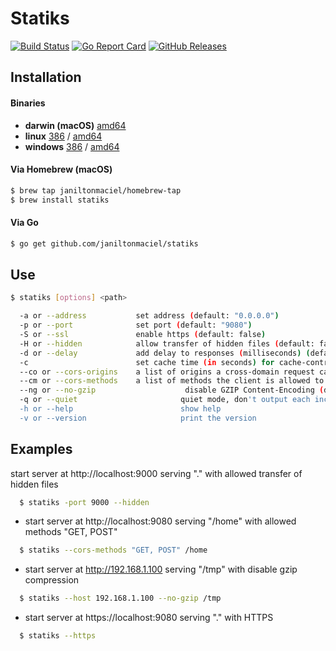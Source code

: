 # Statiks
[![Build Status](https://travis-ci.org/janiltonmaciel/statiks.svg?branch=master)](https://travis-ci.org/janiltonmaciel/statiks)
[![Go Report Card](https://goreportcard.com/badge/github.com/janiltonmaciel/statiks)](https://goreportcard.com/report/github.com/janiltonmaciel/statiks)
[![GitHub Releases](https://img.shields.io/github/release/janiltonmaciel/statiks.svg)](https://github.com/janiltonmaciel/statiks/releases)

## Installation

#### Binaries

- **darwin (macOS)** [amd64](https://github.com/janiltonmaciel/statiks/releases/download/0.4/statiks_0.4_macOS_amd64.tar.gz)
- **linux** [386](https://github.com/janiltonmaciel/statiks/releases/download/0.4/statiks_0.4_linux_386.tar.gz) / [amd64](https://github.com/janiltonmaciel/statiks/releases/download/0.4/statiks_0.4_linux_amd64.tar.gz)
- **windows** [386](https://github.com/janiltonmaciel/statiks/releases/download/0.4/statiks_0.4_windows_386.zip) / [amd64](https://github.com/janiltonmaciel/statiks/releases/download/0.4/statiks_0.4_windows_amd64.zip)

#### Via Homebrew (macOS)
```bash
$ brew tap janiltonmaciel/homebrew-tap
$ brew install statiks
```

#### Via Go

```bash
$ go get github.com/janiltonmaciel/statiks
```

## Use
```bash
$ statiks [options] <path>

  -a or --address           set address (default: "0.0.0.0")
  -p or --port              set port (default: "9080")
  -S or --ssl               enable https (default: false)
  -H or --hidden            allow transfer of hidden files (default: false)
  -d or --delay             add delay to responses (milliseconds) (default: 0)
  -c                        set cache time (in seconds) for cache-control max-age header (default: 0)
  --co or --cors-origins    a list of origins a cross-domain request can be executed from (default: "*")
  --cm or --cors-methods    a list of methods the client is allowed to use with cross-domain requests (default: "HEAD, GET, POST, PUT, PATCH, OPTIONS")
  --ng or --no-gzip                    disable GZIP Content-Encoding (default: false)
  -q or --quiet                       quiet mode, don't output each incoming request (default: false)
  -h or --help                        show help
  -v or --version                     print the version
```

## Examples
  start server at http://localhost:9000 serving "." with allowed transfer of hidden files
  ```bash
    $ statiks -port 9000 --hidden
  ```

  - start server at http://localhost:9080 serving "/home" with allowed methods "GET, POST"
  ```bash
    $ statiks --cors-methods "GET, POST" /home
  ```

  - start server at http://192.168.1.100 serving "/tmp" with disable gzip compression
  ```bash
    $ statiks --host 192.168.1.100 --no-gzip /tmp
  ```

  - start server at https://localhost:9080 serving "." with HTTPS
  ```bash
    $ statiks --https
  ```